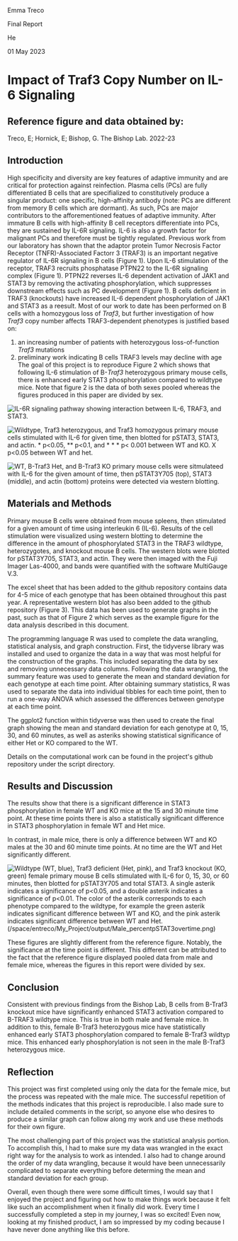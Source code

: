 Emma Treco

Final Report

He

01 May 2023

# **Impact of Traf3 Copy Number on IL-6 Signaling**


## Reference figure and data obtained by:
Treco, E; Hornick, E; Bishop, G. 
The Bishop Lab. 2022-23


## **Introduction**

High specificity and diversity are key features of adaptive immunity and are critical for protection against reinfection. Plasma cells (PCs) are fully differentiated B cells that are specifialized to constitutively produce a singular product: one specific, high-affinity antibody (note: PCs are different from memory B cells which are dormant). As such, PCs are major contributors to the afforementioned featues of adaptive immunity. After immature B cells with high-affinity B cell receptors differentiate into PCs, they are sustained by IL-6R signaling. IL-6 is also a growth factor for malignant PCs and therefore must be tightly regulated. Previous work from our laboratory has shown that the adaptor protein Tumor Necrosis Factor Receptor (TNFR)-Associated Factorr 3 (TRAF3) is an important negative regulator of IL-6R signaling in B cells (Figure 1). Upon IL-6 stimulation of the receptor, TRAF3 recruits phosphatase PTPN22 to the IL-6R signaling complex (Figure 1). PTPN22 reverses IL-6 dependent activation of JAK1 and STAT3 by removing the activating phosphorylation, which suppresses downstream effects such as PC development (Figure 1). B cells deficient in TRAF3 (knockouts) have increased IL-6 dependent phosphorylation of JAK1 and STAT3 as a reesult. Most of our work to date has been performed on B cells with a homozygous loss of *Traf3*, but further investigation of how *Traf3* copy number affects TRAF3-dependent phenotypes is justified based on:
1) an increasing number of patients with heterozygous loss-of-function *Traf3* mutations
2) preliminary work indicating B cells TRAF3 levels may decline with age
The goal of this project is to reproduce Figure 2 which shows that 
following IL-6 stimulation of B-*Traf3* heterozygous primary mouse cells, 
there is enhanced early STAT3 phosphorylation compared to wildtype mice. 
Note that figure 2 is the data of both sexes pooled whereas the figures 
produced in this paper are divided by sex. 

![IL-6R signaling pathway showing interaction between IL-6, TRAF3, and 
STAT3.](/space/entreco/My_Project/ref_background_figures/IL6R_signaling_pathway.png)

![Wildtype, *Traf3* heterozygous, and *Traf3* homozygous primary 
mouse cells stimulated with IL-6 for given time, then blotted for pSTAT3, 
STAT3, and actin. * p<0.05, ** p<0.1, and * * * p< 0.001 between WT and 
KO. X p<0.05 between WT and 
het.](/space/entreco/My_Project/ref_background_figures/reference_figure.png)

![WT, B-Traf3 Het, and B-Traf3 KO primary mouse cells were sitmulateed 
with IL-6 for the given amount of time, then pSTAT3Y705 (top), STAT3 
(middle), and actin (bottom) proteins were detected via western 
blotting.](/space/entreco/My_Project/ref_background_figures/Representative_western_pSTAT3.png)

## **Materials and Methods**

Primary mouse B cells were obtained from mouse spleens, then stimulated for a given amount of time using interleukin 6 (IL-6). Results of the cell 
stimulation were visualized using western blotting to determine the difference in the amount of phosphorylated STAT3 in the TRAF3 wildtype, 
heterozygotes, and knockout mouse B cells. The western blots were blotted for pSTAT3Y705, STAT3, and actin. They were then imaged 
with the Fuji Imager Las-4000, and bands were quantified with the software MultiGauge V.3.

The excel sheet that has been added to the github repository contains data for 4-5 mice of each genotype that has been obtained throughout this past 
year. A representative western blot has also been added to the github repository (Figure 3). This data has been used to generate graphs in the past, 
such as that of Figure 2 which serves as the example figure for the data analysis described in this document. 

The programming language R was used to complete the data wrangling, statistical analysis, and graph construction. First, the tidyverse library was 
installed and used to organize the data in a way that was most helpful for the construction of the graphs. This included separating the data by sex 
and removing unnecessary data columns. Following the data wrangling, the summary feature was used to generate the mean and standard deviation for each genotype at each time point. After obtaining summary statistics, R was used to separate the data into 
individual tibbles for each time point, then to run a one-way ANOVA which assessed the differences between genotype at each time point. 

The ggplot2 function within tidyverse was then used to create the final graph showing the mean and standard deviation for each genotype at 0, 15, 30, 
and 60 minutes, as well as asteriks showing statistical significance of either Het or KO compared to the WT.

Details on the computational work can be found in the project's github 
repository under the script directory.

## **Results and Discussion**

The results show that there is a significant difference in STAT3 
phosphorylation in female WT and KO mice at the 15 and 30 minute time 
point. At these time points there is also a statistically significant 
difference in STAT3 phosphorylation in female WT and Het mice.

In contrast, in male mice, there is only a difference between WT and KO 
males at the 30 and 60 minute time points. At no time are the WT and Het 
significantly different. 

![Wildtype (WT, blue), *Traf3* deficient (Het, pink), and *Traf3* knockout (KO, green) female primary mouse B cells stimulated with IL-6 
for 0, 15, 30, or 60 minutes, then blotted for pSTAT3Y705 and total STAT3. A single asterik indicates a significance of p<0.05, 
and a double asterik indicates a significance of p<0.01. The color of the asterik corresponds to each phenotype compared to the wildtype, for example 
the green asterik indicates significant difference between WT and KO, and 
the pink asterik indicates significant difference between WT and 
Het.](/space/entreco/My_Project/output/Female_percentpSTAT3overtime.png)(/space/entreco/My_Project/output/Male_percentpSTAT3overtime.png)

These figures are slightly different from the reference figure. Notably, 
the significance at the time point is different. This different can be 
attributed to the fact that the reference figure displayed pooled data 
from male and female mice, whereas the figures in this report were divided 
by sex. 

## **Conclusion**

Consistent with previous findings from the Bishop Lab, B cells from 
B-Traf3 knockout mice have significantly enhanced STAT3 activation 
compared to B-TRAF3 wildtype mice. This is true in both male and 
female mice. In addition to this, female B-Traf3 heterozygous mice have 
statistically enhanced early STAT3 phosphorylation compared to female 
B-Traf3 wildtyp mice. This enhanced early phosphorylation is not seen in 
the male B-Traf3 heterozygous mice. 

## **Reflection**

This project was first completed using only the data for the female mice, but the process was repeated with the male mice. The 
successful repetition of the methods indicates that this project is reproducible. I also made sure to include detailed comments in 
the script, so anyone else who desires to produce a similar graph can follow along my work and use these methods for their own 
figure.

The most challenging part of this project was the statistical analysis portion. To accomplish this, I had to make sure my data was 
wrangled in the exact right way for the analysis to work as intended. I also had to change around the order of my data wrangling, 
because it would have been unnecessarily complicated to separate everything before determing the mean and standard deviation for each 
group. 

Overall, even though there were some difficult times, I would say that I enjoyed the project and figuring out how to make things work 
because it felt like such an accomplishment when it finally did work. Every time I successfully completed a step in my journey, I was 
so excited! Even now, looking at my finished product, I am so impressed by my coding because I have never done anything like this 
before. 
